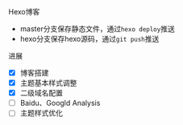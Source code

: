 Hexo博客

- master分支保存静态文件，通过`hexo deploy`推送
- hexo分支保存hexo源码，通过`git push`推送



进展

- [x] 博客搭建
- [x] 主题基本样式调整
- [x] 二级域名配置
- [ ] Baidu、Googld Analysis
- [ ] 主题样式优化
